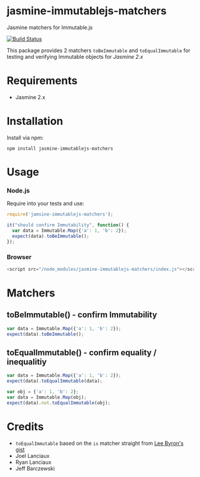 # jasmine-immutablejs-matchers
Jasmine matchers for Immutable.js

[![Build Status](https://travis-ci.org/kevinold/jasmine-immutablejs-matchers.svg?branch=master)](https://travis-ci.org/kevinold/jasmine-immutablejs-matchers)

This package provides 2 matchers `toBeImmutable` and `toEqualImmutable` for testing and verifying Immutable objects for *Jasmine 2.x*

# Requirements

  - Jasmine 2.x

# Installation

Install via npm:

```
npm install jasmine-immutablejs-matchers
```

# Usage

### Node.js

Require into your tests and use:

```javascript
require('jamsine-immutablejs-matchers');

it("should confirm Immutability", function() {
  var data = Immutable.Map({'a': 1, 'b': 2});
  expect(data).toBeImmutable();
});
```

### Browser

```javascript
<script src="/node_modules/jasmine-immutablejs-matchers/index.js"></script>
```

# Matchers

## toBeImmutable() - confirm Immutability

```javascript
var data = Immutable.Map({'a': 1, 'b': 2});
expect(data).toBeImmutable();
```

## toEqualImmutable() - confirm equality / inequalitiy

```javascript
var data = Immutable.Map({'a': 1, 'b': 2});
expect(data).toEqualImmutable(data);

var obj = {'a': 1, 'b': 2};
var data = Immutable.Map(obj);
expect(data).not.toEqualImmutable(obj);
```

# Credits

- `toEqualImmutable` based on the `is` matcher straight from [Lee Byron's gist](https://gist.github.com/leebyron/755227877ce47077e16d)
- Joel Lanciaux
- Ryan Lanciaux
- Jeff Barczewski
